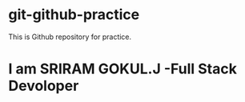# git-github-practice
This is Github repository for practice.
<br>
<h1>I am SRIRAM GOKUL.J -Full Stack Devoloper</h1>
